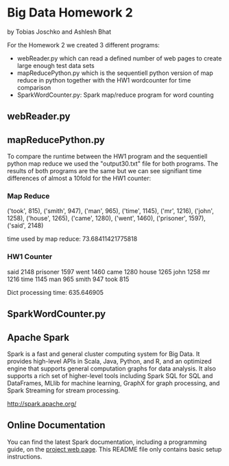 # Big Data Homework 2
by Tobias Joschko and Ashlesh Bhat

For the Homework 2 we created 3 different programs:
- webReader.py which can read a defined number of web pages to create large enough test data sets
- mapReducePython.py which is the sequentiell python version of map reduce in python together with the HW1 wordcounter for time comparison
- SparkWordCounter.py: Spark map/reduce program for word counting

## webReader.py

## mapReducePython.py

To compare the runtime between the HW1 program and the sequentiell python map reduce we used the "output30.txt" file for both programs. The results of both programs are the same but we can see signifiant time differences of almost a 10fold for the HW1 counter:

### Map Reduce
('took', 815), ('smith', 947), ('man', 965), ('time', 1145), ('mr', 1216), ('john', 1258), ('house', 1265), ('came', 1280), ('went', 1460), ('prisoner', 1597), ('said', 2148)

time used by map reduce:  73.68411421775818

### HW1 Counter
said 2148
prisoner 1597
went 1460
came 1280
house 1265
john 1258
mr 1216
time 1145
man 965
smith 947
took 815

Dict processing time: 635.646905


## SparkWordCounter.py


## Apache Spark

Spark is a fast and general cluster computing system for Big Data. It provides
high-level APIs in Scala, Java, Python, and R, and an optimized engine that
supports general computation graphs for data analysis. It also supports a
rich set of higher-level tools including Spark SQL for SQL and DataFrames,
MLlib for machine learning, GraphX for graph processing,
and Spark Streaming for stream processing.

<http://spark.apache.org/>


## Online Documentation

You can find the latest Spark documentation, including a programming
guide, on the [project web page](http://spark.apache.org/documentation.html).
This README file only contains basic setup instructions.



